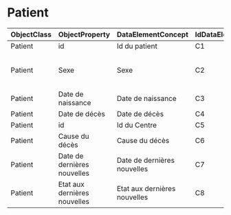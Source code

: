 # Patient

| ObjectClass | ObjectProperty | DataElementConcept | IdDataElementConcept | ConceptualDomain | DataElementConceptDefFR | DataElementConceptDefEN |
| ----------- | -------------- | ------------------ | -------------------- | ---------------- | ----------------------- | ----------------------- |
| Patient | id | Id du patient | C1 |  |  |  |
| Patient | Sexe | Sexe | C2 | [v3 Code System AdministrativeGender](https://github.com/ylaizet/OSIRIS/blob/master/ConceptualDomain/v3 Code System AdministrativeGender#v3 Code System AdministrativeGender) |  |  |
| Patient | Date de naissance | Date de naissance | C3 |  |  |  |
| Patient | Date de décès | Date de décès | C4 |  |  |  |
| Patient | id | Id du Centre | C5 |  |  |  |
| Patient | Cause du décès | Cause du décès | C6 | [UMLS:C0007465](https://github.com/ylaizet/OSIRIS/blob/master/ConceptualDomain/UMLS--C0007465#UMLS:C0007465) |  |  |
| Patient | Date de dernières nouvelles | Date de dernières nouvelles | C7 |  |  |  |
| Patient | Etat aux dernières nouvelles | Etat aux dernières nouvelles | C8 |  |  |  |
